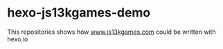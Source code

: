 # hexo-js13kgames-demo
This repositories shows how www.js13kgames.com could be written with hexo.io
